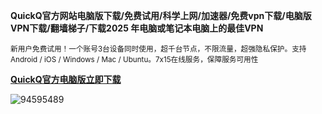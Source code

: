 **QuickQ官方网站电脑版下载/免费试用/科学上网/加速器/免费vpn下载/电脑版VPN下载/翻墙梯子/下载2025 年电脑或笔记本电脑上的最佳VPN**

<sup>新用户免费试用！一个账号3台设备同时使用，超千台节点，不限流量，超强隐私保护。支持 Android / iOS / Windows / Mac / Ubuntu。7x15在线服务，保障服务可用性</sup>

[**QuickQ官方电脑版立即下载**](https://www.downloadol.cyou/QUICKQ-Win64-Installer.exe)

![94595489](https://github.com/user-attachments/assets/16833634-4b18-4456-b0c9-ea1649084757)

